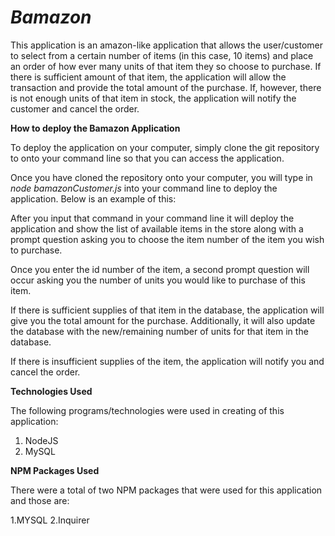 # *Bamazon*

This application is an amazon-like application that allows the user/customer to select from a certain number of items (in this case, 10 items) and place an order of how ever many units of that item they so choose to purchase. If there is sufficient amount of that item, the application will allow the transaction and provide the total amount of the purchase. If, however, there is not enough units of that item in stock, the application will notify the customer and cancel the order.

**How to deploy the Bamazon Application**

To deploy the application on your computer, simply clone the git repository to onto your command line so that you can access the application.

Once you have cloned the repository onto your computer, you will type in *node bamazonCustomer.js* into your command line to deploy the application. Below is an example of this:


After you input that command in your command line it will deploy the application and show the list of available items in the store along with a prompt question asking you to choose the item number of the item you wish to purchase. 

Once you enter the id number of the item, a second prompt question will occur asking you the number of units you would like to purchase of this item.

If there is sufficient supplies of that item in the database, the application will give you the total amount for the purchase. Additionally, it will also update the database with the new/remaining number of units for that item in the database.

If there is insufficient supplies of the item, the application will notify you and cancel the order.

**Technologies Used**

The following programs/technologies were used in creating of this application:

1. NodeJS
2. MySQL

**NPM Packages Used**

There were a total of two NPM packages that were used for this application and those are:

1.MYSQL
2.Inquirer
